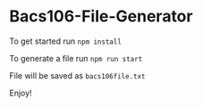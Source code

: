 # Bacs106-File-Generator

To get started run `npm install`

To generate a file run `npm run start`

File will be saved as `bacs106file.txt`

Enjoy!
